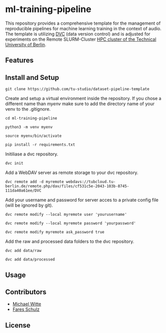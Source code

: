 # ml-training-pipeline

This repository provides a comprehensive template for the management of reproducible pipelines for machine learning training in the context of audio. The template is utilizing [DVC](https://dvc.org/) (data version control) and is adjusted for experiments on the Remote SLURM-Cluster [HPC cluster of the Technical University of Berlin](https://www.tu.berlin/campusmanagement/angebot/high-performance-computing-hpc).

## Features


## Install and Setup

```
git clone https://github.com/tu-studio/dataset-pipeline-template
```


Create and setup a virtual environment inside the repository. If you chose a different name than *myenv* make sure to add the directory name of your venv to the .gitignore.


```
cd ml-training-pipeline

python3 -m venv myenv

source myenv/bin/activate

pip install -r requirements.txt
```


Initiliase a dvc repository.

```
dvc init
```

Add a WebDAV server as remote storage to your dvc repository. 

```
dvc remote add -d myremote webdavs://tubcloud.tu-berlin.de/remote.php/dav/files/cf531c5e-2043-103b-8745-111da40a61ee/DVC
```

Add your username and password for server acces to a private config file (will be ignored by git).

```
dvc remote modify --local myremote user 'yourusername'

dvc remote modify --local myremote password 'yourpassword'

dvc remote modify myremote ask_password true
```

Add the raw and processed data folders to the dvc repository.

```
dvc add data/raw

dvc add data/processed
```


## Usage



## Contributors

- [Michael Witte](https://github.com/michaelwitte)
- [Fares Schulz](https://github.com/faressc)

## License

